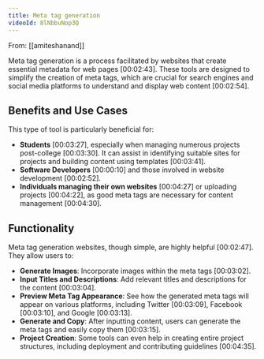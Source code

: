 ```yaml
---
title: Meta tag generation
videoId: 8lNbbuNop3Q
---
```


From: [[amiteshanand]] <br/> 

Meta tag generation is a process facilitated by websites that create essential metadata for web pages <a class="yt-timestamp" data-t="00:02:43">[00:02:43]</a>. These tools are designed to simplify the creation of meta tags, which are crucial for search engines and social media platforms to understand and display web content <a class="yt-timestamp" data-t="00:02:54">[00:02:54]</a>.

## Benefits and Use Cases

This type of tool is particularly beneficial for:
*   **Students** <a class="yt-timestamp" data-t="00:03:27">[00:03:27]</a>, especially when managing numerous projects post-college <a class="yt-timestamp" data-t="00:03:30">[00:03:30]</a>. It can assist in identifying suitable sites for projects and building content using templates <a class="yt-timestamp" data-t="00:03:41">[00:03:41]</a>.
*   **Software Developers** <a class="yt-timestamp" data-t="00:00:10">[00:00:10]</a> and those involved in website development <a class="yt-timestamp" data-t="00:02:52">[00:02:52]</a>.
*   **Individuals managing their own websites** <a class="yt-timestamp" data-t="00:04:27">[00:04:27]</a> or uploading projects <a class="yt-timestamp" data-t="00:04:22">[00:04:22]</a>, as good meta tags are necessary for content management <a class="yt-timestamp" data-t="00:04:30">[00:04:30]</a>.

## Functionality

Meta tag generation websites, though simple, are highly helpful <a class="yt-timestamp" data-t="00:02:47">[00:02:47]</a>. They allow users to:
*   **Generate Images**: Incorporate images within the meta tags <a class="yt-timestamp" data-t="00:03:02">[00:03:02]</a>.
*   **Input Titles and Descriptions**: Add relevant titles and descriptions for the content <a class="yt-timestamp" data-t="00:03:04">[00:03:04]</a>.
*   **Preview Meta Tag Appearance**: See how the generated meta tags will appear on various platforms, including Twitter <a class="yt-timestamp" data-t="00:03:09">[00:03:09]</a>, Facebook <a class="yt-timestamp" data-t="00:03:10">[00:03:10]</a>, and Google <a class="yt-timestamp" data-t="00:03:13">[00:03:13]</a>.
*   **Generate and Copy**: After inputting content, users can generate the meta tags and easily copy them <a class="yt-timestamp" data-t="00:03:15">[00:03:15]</a>.
*   **Project Creation**: Some tools can even help in creating entire project structures, including deployment and contributing guidelines <a class="yt-timestamp" data-t="00:04:35">[00:04:35]</a>.